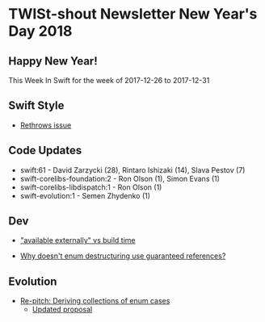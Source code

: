 # TWISt-shout Newsletter New Year's Day 2018
## Happy New Year!
This Week In Swift for the week of 2017-12-26 to 2017-12-31

## Swift Style
* [Rethrows issue](https://lists.swift.org/pipermail/swift-users/Week-of-Mon-20171225/006787.html)

## Code Updates
* swift:61 - David Zarzycki (28), Rintaro Ishizaki (14), Slava Pestov (7)
* swift-corelibs-foundation:2 - Ron Olson (1), Simon Evans (1)
* swift-corelibs-libdispatch:1 - Ron Olson (1)
* swift-evolution:1 - Semen Zhydenko (1)

## Dev
* ["available externally" vs build time](https://lists.swift.org/pipermail/swift-dev/Week-of-Mon-20171225/006307.html)

* [Why doesn't enum destructuring use guaranteed references?](https://lists.swift.org/pipermail/swift-dev/Week-of-Mon-20171225/006306.html)

## Evolution
* [Re-pitch: Deriving collections of enum cases](https://lists.swift.org/pipermail/swift-evolution/Week-of-Mon-20171225/042428.html)
  * [Updated proposal](https://github.com/jtbandes/swift-evolution/blob/case-enumerable/proposals/0000-derived-collection-of-enum-cases.md)
